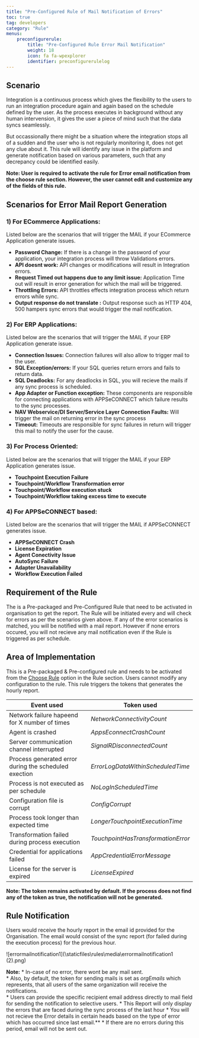 ```yaml
---
title: "Pre-Configured Rule of Mail Notification of Errors"
toc: true
tag: developers
category: "Rule"
menus: 
    preconfigurerule:
        title: "Pre-Configured Rule Error Mail Notification"
        weight: 18
        icon: fa fa-wpexplorer
        identifier: preconfigurerulelog
---
```


## Scenario

Integration is a continuous process which gives the flexibility to the users to run an integration procedure again and again
based on the schedule defined by the user. As the process executes in background without any human intervension, it gives 
the user a piece of mind such that the data syncs seamlessly. 

But occassionally there might be a situation where the integration stops all of a sudden and the user who is not regularly monitoring
it, does not get any clue about it. This rule will identify any issue in the platform and generate notification
based on various parameters, such that any decrepancy could be identified easily.

**Note: User is required to activate the rule for Error email notification from the choose rule 
section. However, the user cannot edit and customize any of the fields of this rule.** 


## Scenarios for Error Mail Report Generation

### 1) For ECommerce Applications:

Listed below are the scenarios that will trigger the MAIL if your ECommerce Application generate issues.

- **Password Change:** If there is a change in the password of your application, your integration process will throw Validations errors.
- **API doesnt work:** API changes or modifications will result in Integration errors.
- **Request Timed out happens due to any limit issue:** Application Time out will result in error generation for which the mail will be triggered.
- **Throttling Errors:** API throttles effects integration process which return errors while sync.
- **Output response do not translate :** Output response such as HTTP 404, 500 hampers sync errors that would trigger the mail notification.

### 2) For ERP Applications:

Listed below are the scenarios that will trigger the MAIL if your ERP Application generate issue.

- **Connection Issues:** Connection failures will also allow to trigger mail to the user.
- **SQL Exception/errors:** If your SQL queries return errors and fails to return data.
- **SQL Deadlocks:** For any deadlocks in SQL, you will recieve the mails if any sync process is scheduled.
- **App Adapter or Function exception:** These components are responsible for connecting applications with APPSeCONNECT which failure results to the sync processes.
- **NAV Webservice/DI Server/Service Layer Connection Faults:** Will trigger the mail on returning error in the sync process
- **Timeout:** Timeouts are responsible for sync failures in return will trigger this mail to notify the user for the cause.

### 3) For Process Oriented:

Listed below are the scenarios that will trigger the MAIL if your ERP Application generates issue.

- **Touchpoint Execution Failure**
- **Touchpoint/Workflow Transformation error**
- **Touchpoint/Workflow execution stuck**
- **Touchpoint/Workflow taking excess time to execute**

### 4) For APPSeCONNECT based:

Listed below are the scenarios that will trigger the MAIL if APPSeCONNECT generates issue.

- **APPSeCONNECT Crash**
- **License Expiration**
- **Agent Conectivity Issue**
- **AutoSync Failure**
- **Adapter Unavailability**
- **Workflow Execution Failed**

## Requirement of the Rule

The is a Pre-packaged and Pre-Configured Rule that need to be activated in organisation to get the report. 
The Rule will be initiated every and will check for errors as per the scenarios given above. If any of the error scenarios is matched, 
you will be notified with a mail report. However if none errors occured, you will not recieve any mail notification even if the Rule is triggered as per schedule.

## Area of Implementation

This is a Pre-packaged & Pre-configured rule and needs to be activated from the [Choose Rule](/rule/choose-rule/) option in the Rule section. 
Users cannot modify any configuration to the rule. This rule triggers the tokens that generates the hourly report.

|Event used|Token used |
|---|---|
|Network failure hapeend for X number of times|${NetworkConnectivityCount}$|
|Agent is crashed|${AppsEconnectCrashCount}$|
|Server communication channel interrupted|${SignalRDisconnectedCount}$|
|Process generated error during the scheduled exection|${ErrorLogDataWithinScheduledTime}$|
|Process is not executed as per schedule|${NoLogInScheduledTime}$|
|Configuration file is corrupt|${ConfigCorrupt}$|
|Process took longer than expected time|${LongerTouchpointExecutionTime}$|
|Transformation failed during process execution|${TouchpointHasTransformationError}$|
|Credential for applications failed|${AppCredentialErrorMessage}$|
|License for the server is expired|${LicenseExpired}$|

**Note: The token remains activated by default. If the process does not find any of the token as true, the notification will not be generated.**


## Rule Notification
Users would receive the hourly report in the email id provided for the Organisation. The email would consist 
of the sync report (for failed during the execution process) for the previous hour. 

![errormailnotification1](\staticfiles\rules\media\errormailnotification1 (2).png)

**Note:**
        * In-case of no error, there wont be any mail sent.           
        * Also, by default, the token for sending mails is set as ${orgEmails}$ which represents, that all users of the same organization will receive the notifications.       
        * Users can provide the specific recipient email address directly to mail field for sending the notification to selective users.
        * This Report will only display the errors that are faced during the sync process of the last hour
        * You will not recieve the Error details in certain heads based on the type of error which has occurred since last email.**
        * If there are no errors during this period, email will not be sent out.
